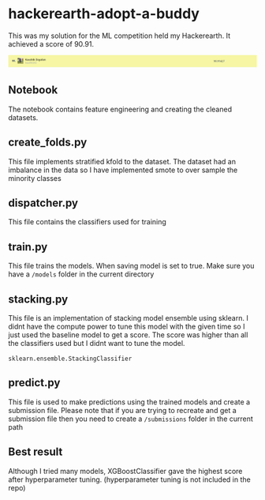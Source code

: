 # hackerearth-adopt-a-buddy

This was my solution for the ML competition held my Hackerearth.
It achieved a score of 90.91.

![result](/images/upload.png)

## Notebook 
The notebook contains feature engineering and creating the cleaned datasets.

## create_folds.py
This file implements stratified kfold to the dataset.
The dataset had an imbalance in the data so I have implemented smote to over sample the minority classes

## dispatcher.py
This file contains the classifiers used for training

## train.py
This file trains the models. When saving model is set to true. Make sure you have a `/models` folder in the current directory

## stacking.py
This file is an implementation of stacking model ensemble using sklearn. 
I didnt have the compute power to tune this model with the given time so I just used the baseline
model to get a score. The score was higher than all the classifiers used but I didnt want to tune the model.
```
sklearn.ensemble.StackingClassifier
```

## predict.py
This file is used to make predictions using the trained models and create a submission file.
Please note that if you are trying to recreate and get a submission file then you need to create a `/submissions` folder in the current path

## Best result
Although I tried many models, XGBoostClassifier gave the highest score after hyperparameter tuning.
(hyperparameter tuning is not included in the repo)
